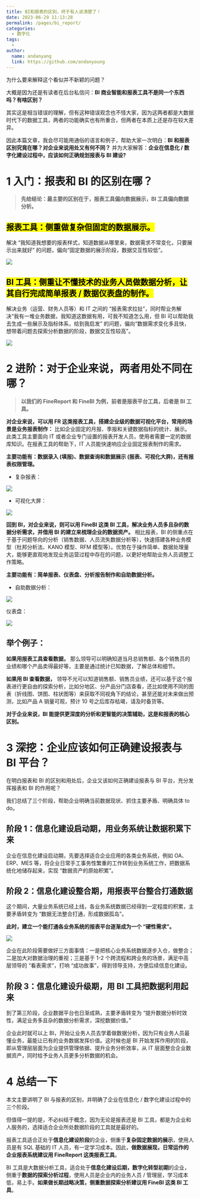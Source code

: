 ```yaml
---
title: BI和报表的区别，终于有人说清楚了！
date: 2023-06-29 11:13:28
permalink: /pages/bi_report/
categories:
  - 数字化
tags:
  -
author:
  name: andanyang
  link: https://github.com/andanyoung
---
```


为什么要来解释这个看似并不新颖的问题？

大概是因为还是有读者在后台私信问：**BI 商业智能和报表工具不是同一个东西吗？有啥区别？**

其实这是相当错误的理解，但有这种错误观念也不怪大家，因为这两者都是大数据时代下的数据工具，两者的功能确实也有所重合，但两者在本质上还是存在较大差异。

因此本篇文章，我会尽可能用通俗的语言和例子，帮助大家一次明白：**BI 和报表区别究竟在哪？对企业来说用处又有何不同？** 并为大家解答：**企业在信息化 / 数字化建设过程中，应该如何正确规划报表与 BI 建设?**

# **1** **入门：报表和 BI 的区别在哪？**

> **先给结论：最主要的区别在于，报表工具偏向数据展示，BI 工具偏向数据分析。**

## <mark>**报表工具：侧重做复杂但固定的数据展示。**</mark>

解决 “我知道我想要的报表样式，知道数据从哪里来，数据需求不常变化，只要展示出来就好” 的问题，偏向“固定数据的展示阶段，数据交互性较低”。

<img src="../.vuepress/public/Spring boot/640-dbireport-ads1.gif"/>

## <mark>**BI 工具：侧重让不懂技术的业务人员做数据分析，让其自行完成简单报表 / 数据仪表盘的制作。**</mark>

解决业务（运营、财务人员等）和 IT 之间的 “报表需求拉扯”，同时帮业务解决“我有一堆业务数据，我知道这数据有用，可我不知道怎么用，但 BI 可以帮助我去生成一些展示及指标体系，给到我启发” 的问题，偏向“数据需求变化多且快，想带着问题去探索分析数据的阶段，数据交互性较高”。

<img src="../.vuepress/public/Spring boot/640-1688008442302-3.gif"/>

# **2** **进阶：对于企业来说，两者用处不同在哪？**

> **以我们的 FineReport 和 FineBI 为例，前者是报表平台工具，后者是 BI 工具。**

**对企业来说，可以用 FR 这类报表工具，搭建企业级的数据可视化平台，常用的场景是业务报表制作：** 比如企业固定的月报、季报和关键数据指标的统计、展示。此类工具主要面向 IT 或者企业专门设置的报表开发人员，使用者需要一定的数据库知识。在报表工具的帮助下，IT 人员能快速响应企业固定报表制作的需求。

**主要功能有：数据录入 (填报)、数据查询和数据展示 (报表、可视化大屏)，还有报表权限管理。**

- 复杂报表：

<img src="../.vuepress/public/Spring boot/640-1688008445032-6.gif"/>

- 可视化大屏：

<img src="../.vuepress/public/Spring boot/640-1688008447029-9.gif"/>

**回到 BI，对企业来说，则可以用 FineBI 这类 BI 工具，解决业务人员多且杂的数据分析需求，并借用 BI 的建立来梳理企业的数据资产。** 相比报表，BI 的侧重点在于基于问题导向的分析（销售数据、人员流失数据分析等），快速搭建各种业务模型（杜邦分析法、KANO 模型、RFM 模型等）。优势在于操作简单、数据处理量大，能够更直观地发现业务运营过程中存在的问题，以更好地帮助业务人员调整工作策略。

**主要功能有：简单报表、仪表盘、分析报告制作和自助数据分析。**

- 自助数据分析：

<img src="../.vuepress/public/Spring boot/640-1688008449561-12.gif"/>

仪表盘：

<img src="../.vuepress/public/Spring boot/640-1688008451877-15.gif"/>

## **举个例子：**

**如果用报表工具查看数据，** 那么领导可以明确知道当月总销售额、各个销售员的业绩和哪个产品卖得最好等，主要是通过统计已知数据，了解总体和细节。

**如果用 BI 查看数据，** 领导不光可以知道销售额、销售员业绩，还可以基于这个报表进行更自由的探索分析，比如分地区、分产品分门店查看，还比如使用不同的图表（折线图、饼图、柱状图等）来获取不同视角下的结论，甚至还能对未来做出预测，比如产品 A 销量可观，预计 10 号之后库存枯竭，请及时备货等。

**对于企业来说，BI 能提供更深度的分析和更智能的决策辅助，这是和报表的核心区别。**

# **3** **深挖：企业应该如何正确建设报表与 BI 平台？**

在明白报表和 BI 的区别和用处后，企业又该如何正确建设报表与 BI 平台，充分发挥报表和 BI 的作用呢？

我们总结了三个阶段，帮助企业明确当前数据现状、抓住主要矛盾、明确具体 to do。

## 阶段 1：信息化建设启动期，用业务系统让数据积累下来

企业在信息化建设启动期，先要选择适合企业应用的各类业务系统，例如 OA、ERP、MES 等，将企业日常手工事务性繁重的工作转到业务系统工作，把数据系统化地储存起来，实现 “数据资产的原始积累”。

## 阶段 2：信息化建设整合期，用报表平台整合打通数据

这个期间，大量业务系统已经上线，各业务系统数据已经得到一定程度的积累，主要矛盾转变为 “数据无法整合打通，形成数据孤岛”。

**此时，建立一个能打通各业务系统的报表平台逐渐成为一个 “硬性需求”。**

<img src="../.vuepress/public/Spring boot/640-1688008455383-18.png"/>

企业在此阶段需要做好三方面事情：一是把核心业务系统数据逐步入仓，做整合；二是加大对数据治理的重视；三是基于 1-2 个跨流程和跨业务的场景，满足中高层领导的 “看表需求”，打响 “成功故事”，得到领导支持，方便后续信息化建设。

## 阶段 3：信息化建设升级期，用 BI 工具把数据利用起来

到了第三阶段，企业数据平台也日渐成熟，主要矛盾转变为 “提升数据分析时效性，满足业务多且杂的数据分析需求，深挖数据价值。”

企业此时就可以上 BI，开始让业务人员去学着做数据分析，因为只有业务人员最懂业务，最能让已有的业务数据发挥价值。这时候也是 BI 开始发挥作用的阶段，即从管理层层面为企业提供管理依据、提升业务分析效率，从 IT 层面整合企业数据资产，同时给予业务人员更多分析数据的机会。

# **4** **总结一下**

本文主要讲明了 BI 与报表的区别，并明确了企业在信息化 / 数字化建设过程中的三个阶段。

但值得一提的是，不必纠结于概念，因为无论是报表还是 BI 工具，都是为企业和人服务的，选择适合企业所处数据阶段的工具就是最好的。

报表工具适合正处于**信息化建设阶段**的企业，侧重于**复杂固定数据的展示**，使用人员是有 SQL 基础的 IT 人员，有一定学习成本。因此，**做数据展现，日常运作的企业报表系统建议用 FineReport 这类报表工具**。

BI 工具是大数据分析工具，适合处于**信息化建设后期，数字化转型初期**的企业，侧重于**数据的探索分析过程**，使用人员是企业内的业务人员 / 管理层，学习成本低，易上手。**如果做长期战略决策，侧重数据探索分析建议用 FineBI 这类 BI 工具**。
